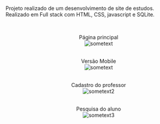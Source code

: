 <html>
<body>
 
<br/>
 
Projeto realizado de um desenvolvimento de site de estudos. </br>
Realizado em Full stack com  HTML, CSS, javascript e SQLite.
 
 <br/>
 
 <center>
 
Página principal</br>
  <img src="https://github.com/Wenceslau93/Desenvolvimento/blob/master/Web%20-%20Proffy%20-%20Next%20level%20week/pagina_principal.PNG?raw=true" alt="sometext"></br></br>

Versão Mobile</br>
  <img src="https://github.com/Wenceslau93/Desenvolvimento/blob/master/Web%20-%20Proffy%20-%20Next%20level%20week/Mobile.PNG?raw=true" alt="sometext"> <br></br>

Cadastro do professor</br>
  <img src="https://github.com/Wenceslau93/Desenvolvimento/blob/master/Web%20-%20Proffy%20-%20Next%20level%20week/prof.PNG?raw=true" alt="sometext2"> </br></br>
  
Pesquisa do aluno</br>
  <img src="https://github.com/Wenceslau93/Desenvolvimento/blob/master/Web%20-%20Proffy%20-%20Next%20level%20week/estudante.PNG?raw=true" alt="sometext3">
 
</body>
</html>
